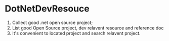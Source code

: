 # DotNetDevResouce
1. Collect good .net open source project; 
2. List good Open Source project, dev relavent resource and reference doc
3. It's convenient to located project and search relavent project. 
